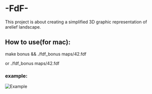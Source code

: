 <h1>-FdF-</h1>

<p>This project is about creating a simplified 3D graphic representation of arelief landscape.</p>

<h2>How to use(for mac):</h2>

<p>make bonus && ./fdf_bonus maps/42.fdf</p>

<p>or ./fdf_bonus maps/42.fdf</p>

<h3>example:</h3>
<img src="https://raw.githubusercontent.com/Avchar/school_21_3/master/fdf/Exampe.png" alt="Example">

